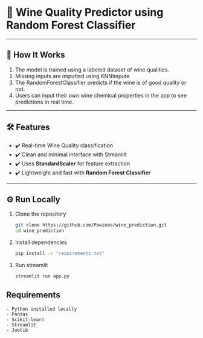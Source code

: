 # 🍷 Wine Quality Predictor using Random Forest Classifier

---

## 🧠 How It Works

1. The model is trained using a labeled dataset of wine qualities.
2. Missing inputs are imputted using KNNImpute
3. The RandomForestClassifier predicts if the wine is of good quality or not.
4. Users can input their own wine chemical properties in the app to see predictions in real time.

---

## 🛠 Features

- ✔️ Real-time Wine Quality classification
- ✔️ Clean and minimal interface with Streamlit
- ✔️ Uses **StandardScaler** for feature extraction
- ✔️ Lightweight and fast with **Random Forest Classifier**


---

## ⚙️ Run Locally

1. Clone the repository
    ```bash
    git clone https://github.com/Pawieee/wine_prediction.git
    cd wine_prediction
    ```

2. Install dependencies
    ```bash
    pip install -r "requirements.txt"
    ```

3. Run streamlit
    ```bash
    streamlit run app.py
    ```

## Requirements

    - Python installed locally
    - Pandas
    - Scikit-learn
    - Streamlit
    - Joblib